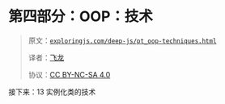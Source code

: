 # 第四部分：OOP：技术

> 原文：[`exploringjs.com/deep-js/pt_oop-techniques.html`](https://exploringjs.com/deep-js/pt_oop-techniques.html)
> 
> 译者：[飞龙](https://github.com/wizardforcel)
> 
> 协议：[CC BY-NC-SA 4.0](https://creativecommons.org/licenses/by-nc-sa/4.0/)


接下来：13 实例化类的技术
